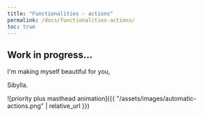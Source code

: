 ```yaml
---
title: "Functionalities - actions"
permalink: /docs/functionalities-actions/
toc: true
---
```



## Work in progress...


I'm making myself beautiful for you,

  Sibylla.



![priority plus masthead animation]({{ "/assets/images/automatic-actions.png" | relative_url }})
